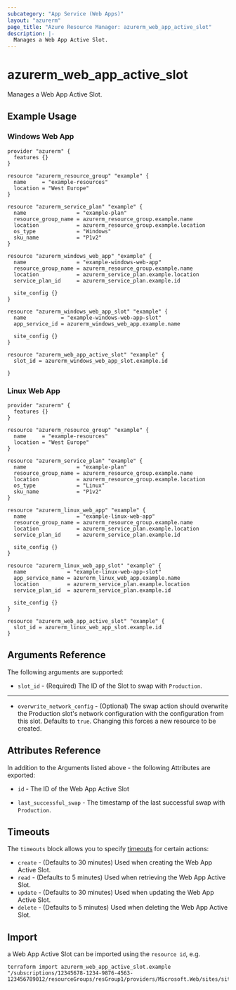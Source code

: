 ```yaml
---
subcategory: "App Service (Web Apps)"
layout: "azurerm"
page_title: "Azure Resource Manager: azurerm_web_app_active_slot"
description: |-
  Manages a Web App Active Slot.
---
```


# azurerm_web_app_active_slot

Manages a Web App Active Slot.

## Example Usage

### Windows Web App

```hcl
provider "azurerm" {
  features {}
}

resource "azurerm_resource_group" "example" {
  name     = "example-resources"
  location = "West Europe"
}

resource "azurerm_service_plan" "example" {
  name                = "example-plan"
  resource_group_name = azurerm_resource_group.example.name
  location            = azurerm_resource_group.example.location
  os_type             = "Windows"
  sku_name            = "P1v2"
}

resource "azurerm_windows_web_app" "example" {
  name                = "example-windows-web-app"
  resource_group_name = azurerm_resource_group.example.name
  location            = azurerm_service_plan.example.location
  service_plan_id     = azurerm_service_plan.example.id

  site_config {}
}

resource "azurerm_windows_web_app_slot" "example" {
  name           = "example-windows-web-app-slot"
  app_service_id = azurerm_windows_web_app.example.name

  site_config {}
}

resource "azurerm_web_app_active_slot" "example" {
  slot_id = azurerm_windows_web_app_slot.example.id

}
```

### Linux Web App

```hcl
provider "azurerm" {
  features {}
}

resource "azurerm_resource_group" "example" {
  name     = "example-resources"
  location = "West Europe"
}

resource "azurerm_service_plan" "example" {
  name                = "example-plan"
  resource_group_name = azurerm_resource_group.example.name
  location            = azurerm_resource_group.example.location
  os_type             = "Linux"
  sku_name            = "P1v2"
}

resource "azurerm_linux_web_app" "example" {
  name                = "example-linux-web-app"
  resource_group_name = azurerm_resource_group.example.name
  location            = azurerm_service_plan.example.location
  service_plan_id     = azurerm_service_plan.example.id

  site_config {}
}

resource "azurerm_linux_web_app_slot" "example" {
  name             = "example-linux-web-app-slot"
  app_service_name = azurerm_linux_web_app.example.name
  location         = azurerm_service_plan.example.location
  service_plan_id  = azurerm_service_plan.example.id

  site_config {}
}

resource "azurerm_web_app_active_slot" "example" {
  slot_id = azurerm_linux_web_app_slot.example.id
}
```

## Arguments Reference

The following arguments are supported:

* `slot_id` - (Required) The ID of the Slot to swap with `Production`.

---

* `overwrite_network_config` - (Optional) The swap action should overwrite the Production slot's network configuration with the configuration from this slot. Defaults to `true`. Changing this forces a new resource to be created.

## Attributes Reference

In addition to the Arguments listed above - the following Attributes are exported:

* `id` - The ID of the Web App Active Slot

* `last_successful_swap` - The timestamp of the last successful swap with `Production`.

## Timeouts

The `timeouts` block allows you to specify [timeouts](https://www.terraform.io/language/resources/syntax#operation-timeouts) for certain actions:

* `create` - (Defaults to 30 minutes) Used when creating the Web App Active Slot.
* `read` - (Defaults to 5 minutes) Used when retrieving the Web App Active Slot.
* `update` - (Defaults to 30 minutes) Used when updating the Web App Active Slot.
* `delete` - (Defaults to 5 minutes) Used when deleting the Web App Active Slot.

## Import

a Web App Active Slot can be imported using the `resource id`, e.g.

```shell
terraform import azurerm_web_app_active_slot.example "/subscriptions/12345678-1234-9876-4563-123456789012/resourceGroups/resGroup1/providers/Microsoft.Web/sites/site1"
```

